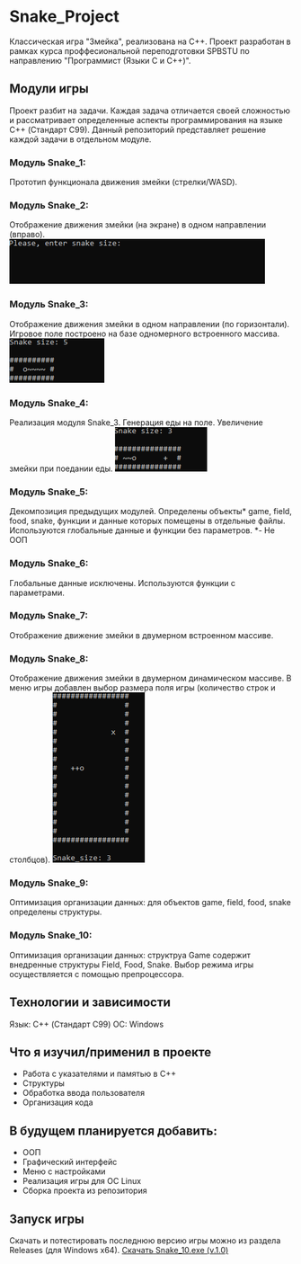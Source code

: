 # Snake_Project

Классическая игра "Змейка", реализована на C++.
Проект разработан в рамках курса проффесиональной переподготовки SPBSTU
по направлению "Программист (Языки C и C++)".

## Модули игры

Проект разбит на задачи. Каждая задача отличается своей сложностью и рассматривает
определенные аспекты программирования на языке C++ (Стандарт C99).
Данный репозиторий представляет решение каждой задачи в отдельном модуле.

### Модуль Snake_1:
Прототип функционала движения змейки (стрелки/WASD).

### Модуль Snake_2:
Отображение движения змейки (на экране) в одном направлении (вправо).
![Snake_2](/screenshots/Snake_2.gif)

### Модуль Snake_3:
Отображение движения змейки в одном направлении (по горизонтали).
Игровое поле построено на базе одномерного встроенного массива.
![Snake_3.exe](https://github.com/AAKorneev/Snake_Project/blob/main/screenshots/Snake_3.gif)

### Модуль Snake_4:
Реализация модуля Snake_3.
Генерация еды на поле. Увеличение змейки при поедании еды.
![Snake_4.exe](https://github.com/AAKorneev/Snake_Project/blob/main/screenshots/Snake_4.gif)

### Модуль Snake_5:
Декомпозиция предыдущих модулей.
Определены объекты* game, field, food, snake, функции и данные которых помещены в отдельные файлы.
Используются глобальные данные и функции без параметров.
*- Не ООП

### Модуль Snake_6:
Глобальные данные исключены. Используются функции с параметрами.

### Модуль Snake_7:
Отображение движение змейки в двумерном встроенном массиве.

### Модуль Snake_8:
Отображение движения змейки в двумерном динамическом массиве.
В меню игры добавлен выбор размера поля игры (количество строк и столбцов).
![Snake.exe](https://github.com/AAKorneev/Snake_Project/blob/main/screenshots/Snake_7-10.gif)

### Модуль Snake_9:
Оптимизация организации данных: для объектов game, field, food, snake определены структуры.

### Модуль Snake_10:
Оптимизация организации данных: cтруктруа Game содержит внедренные структуры Field, Food, Snake.
Выбор режима игры осуществляется с помощью препроцессора.

## Технологии и зависимости
Язык: C++ (Стандарт С99)
ОС: Windows

## Что я изучил/применил в проекте

- Работа с указателями и памятью в C++
- Структуры
- Обработка ввода пользователя
- Организация кода

## В будущем планируется добавить:

- ООП
- Графический интерфейс
- Меню с настройками
- Реализация игры для ОС Linux
- Сборка проекта из репозитория

## Запуск игры

Скачать и потестировать последнюю версию игры можно из раздела Releases (для Windows x64).
[Скачать Snake_10.exe (v.1.0)](https://github.com/AAKorneev/Snake_Project/releases/tag/v.1.0)